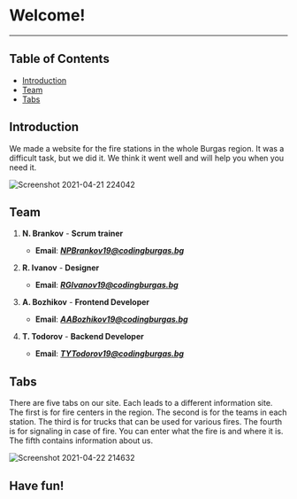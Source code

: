 # Welcome!

---

## Table of Contents

+ [Introduction](#introduction)
+ [Team](#team)
+ [Tabs](#tabs)


## Introduction <a name = "introduction"></a>
We made a website for the fire stations in the whole Burgas region. It was a difficult task, but we did it. We think it went well and will help you when you need it.

![Screenshot 2021-04-21 224042](https://user-images.githubusercontent.com/63719298/115773686-482b3300-a3b9-11eb-876f-bcedb237f08d.png)

## Team	<a name = "team"></a>
1. **N. Brankov** - **Scrum trainer**	

   - **Email**: [***NPBrankov19@codingburgas.bg***](mailto:NPBrankov19@codingburgas.bg)	
   	

2. **R. Ivanov** - **Designer**	

   - **Email**: [***RGIvanov19@codingburgas.bg***](mailto:RGIvanov19@codingburgas.bg)	
   	

3. **A. Bozhikov** - **Frontend Developer**	

   - **Email**: [***AABozhikov19@codingburgas.bg***](mailto:AABozhikov19@codingburgas.bg)		

4. **T. Todorov** - **Backend Developer**	

   - **Email**: [***TYTodorov19@codingburgas.bg***](mailto:TYTodorov19@codingburgas.bg)


## Tabs <a name = "tabs"></a>
There are five tabs on our site. Each leads to a different information site. The first is for fire centers in the region. The second is for the teams in each station. The third is for trucks that can be used for various fires. The fourth is for signaling in case of fire. You can enter what the fire is and where it is. The fifth contains information about us.

![Screenshot 2021-04-22 214632](https://user-images.githubusercontent.com/63719298/115773217-b8858480-a3b8-11eb-9d74-9aaf662b5ae1.png)

## Have fun!
